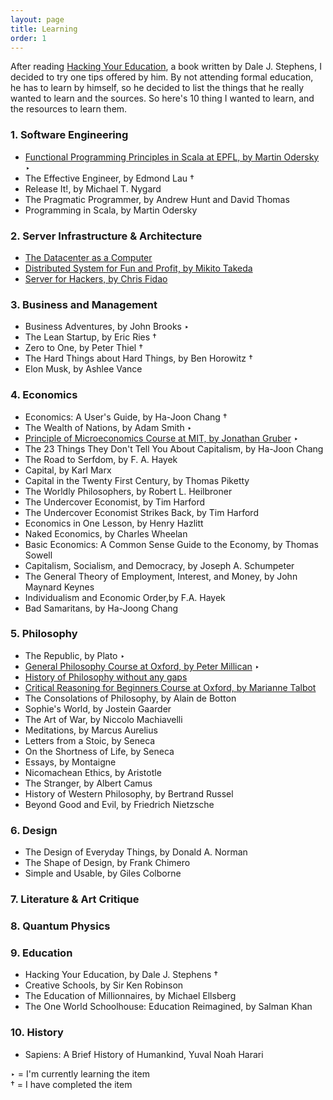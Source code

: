 ```yaml
---
layout: page
title: Learning
order: 1
---
```


After reading [Hacking Your Education](http://www.amazon.com/gp/product/0399159967), a book written by Dale J. Stephens, I decided to try one tips offered by him. By not attending formal education, he has to learn by himself, so he decided to list the things that he really wanted to learn and the sources. So here's 10 thing I wanted to learn, and the resources to learn them.

### 1. Software Engineering
* [Functional Programming Principles in Scala at EPFL, by Martin Odersky](https://www.coursera.org/course/progfun) &#8227;
* The Effective Engineer, by Edmond Lau &dagger;
* Release It!, by Michael T. Nygard
* The Pragmatic Programmer, by Andrew Hunt and David Thomas
* Programming in Scala, by Martin Odersky

### 2. Server Infrastructure & Architecture
* [The Datacenter as a Computer](http://www.morganclaypool.com/doi/abs/10.2200/S00516ED2V01Y201306CAC024)
* [Distributed System for Fun and Profit, by Mikito Takeda](http://book.mixu.net/distsys/single-page.html)
* [Server for Hackers, by Chris Fidao](https://book.serversforhackers.com/)

### 3. Business and Management
* Business Adventures, by John Brooks &#8227;
* The Lean Startup, by Eric Ries &dagger;
* Zero to One, by Peter Thiel &dagger;
* The Hard Things about Hard Things, by Ben Horowitz &dagger;
* Elon Musk, by Ashlee Vance

### 4. Economics
* Economics: A User's Guide, by Ha-Joon Chang &dagger;
* The Wealth of Nations, by Adam Smith &#8227;
* [Principle of Microeconomics Course at MIT, by Jonathan Gruber](http://ocw.mit.edu/courses/economics/14-01sc-principles-of-microeconomics-fall-2011/) &#8227;
* The 23 Things They Don't Tell You About Capitalism, by Ha-Joon Chang
* The Road to Serfdom, by F. A. Hayek
* Capital, by Karl Marx
* Capital in the Twenty First Century, by Thomas Piketty
* The Worldly Philosophers, by Robert L. Heilbroner
* The Undercover Economist, by Tim Harford
* The Undercover Economist Strikes Back, by Tim Harford
* Economics in One Lesson, by Henry Hazlitt
* Naked Economics, by Charles Wheelan
* Basic Economics: A Common Sense Guide to the Economy, by Thomas Sowell
* Capitalism, Socialism, and Democracy, by Joseph A. Schumpeter	
* The General Theory of Employment, Interest, and Money, by John Maynard Keynes
* Individualism and Economic Order,by F.A. Hayek
* Bad Samaritans, by Ha-Joong Chang

### 5. Philosophy
* The Republic, by Plato &#8227;
* [General Philosophy Course at Oxford, by Peter Millican](https://podcasts.ox.ac.uk/series/general-philosophy) &#8227;
* [History of Philosophy without any gaps](http://www.historyofphilosophy.net/)
* [Critical Reasoning for Beginners Course at Oxford, by Marianne Talbot](http://podcasts.ox.ac.uk/series/critical-reasoning-beginners)
* The Consolations of Philosophy, by Alain de Botton
* Sophie's World, by Jostein Gaarder
* The Art of War, by Niccolo Machiavelli
* Meditations, by Marcus Aurelius
* Letters from a Stoic, by Seneca
* On the Shortness of Life, by Seneca
* Essays, by Montaigne
* Nicomachean Ethics, by Aristotle
* The Stranger, by Albert Camus
* History of Western Philosophy, by Bertrand Russel
* Beyond Good and Evil, by Friedrich Nietzsche

### 6. Design
* The Design of Everyday Things, by Donald A. Norman
* The Shape of Design, by Frank Chimero
* Simple and Usable, by Giles Colborne

### 7. Literature & Art Critique

### 8. Quantum Physics

### 9. Education
* Hacking Your Education, by Dale J. Stephens &dagger;
* Creative Schools, by Sir Ken Robinson
* The Education of Millionnaires, by Michael Ellsberg
* The One World Schoolhouse: Education Reimagined, by Salman Khan

### 10. History
* Sapiens: A Brief History of Humankind, Yuval Noah Harari

&#8227; = I'm currently learning the item <br />
&dagger; = I have completed the item